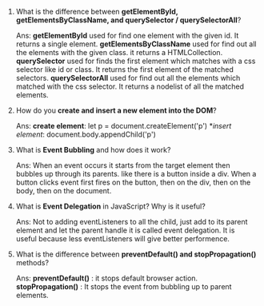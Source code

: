 1. What is the difference between **getElementById, getElementsByClassName, and querySelector / querySelectorAll**?

   Ans: **getElementById** used for find one element with the given id. It returns a single element.
   **getElementsByClassName** used for find out all the elements with the given class. it returns a HTMLCollection.
   **querySelector** used for finds the first element which matches with a css selector like id or class. It returns the first element of the matched selectors.
   **querySelectorAll** used for find out all the elements which matched with the css selector. It returns a nodelist of all the matched elements.
   
2. How do you **create and insert a new element into the DOM**?

   Ans: **create element**: let p = document.createElement('p')
   **insert element*: document.body.appendChild('p')
   
3. What is **Event Bubbling** and how does it work?

   Ans: When an event occurs it starts from the target element then bubbles up through its parents. like there is a button inside a div. When a button clicks
   event first fires on the button, then on the div, then on the body, then on the document.
   
4. What is **Event Delegation** in JavaScript? Why is it useful?

   Ans: Not to adding eventListeners to all the child, just add to its parent element and let the parent handle it is called event delegation.
   It is useful because less eventListeners will give better performence.
   
5. What is the difference between **preventDefault() and stopPropagation()** methods?

   Ans: **preventDefault()** : it stops default browser action.
   **stopPropagation()** : It stops the event from bubbling up to parent elements.
